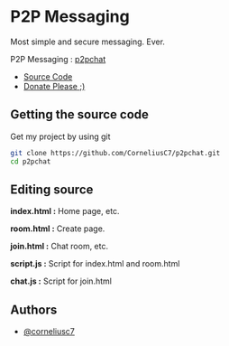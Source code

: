 
# P2P Messaging

Most simple and secure messaging. Ever.

P2P Messaging : [p2pchat](https://www.github.com/corneliusc7)

- [Source Code](https://github.com/CorneliusC7/p2pchat)
- [Donate Please ;)](https://www.buymeacoffee.com/p2pchat)


## Getting the source code
Get my project by using git

```bash
git clone https://github.com/CorneliusC7/p2pchat.git
cd p2pchat
```


    
## Editing source

**index.html :** Home page, etc.

**room.html :** Create page.

**join.html :** Chat room, etc.

**script.js :** Script for index.html and room.html

**chat.js :** Script for join.html



## Authors

- [@corneliusc7](https://www.github.com/corneliusc7)

